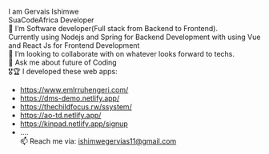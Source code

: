 I am Gervais Ishimwe \
SuaCodeAfrica Developer\
🔭 I’m Software developer(Full stack from Backend to Frontend).\
Currently using Nodejs and Spring for Backend Development with using Vue and React Js for Frontend Development\
👯 I’m looking to collaborate with on whatever looks forward to techs.\
💬 Ask me about future of Coding\
🎖🏆 I developed these web apps: 
* https://www.emlrruhengeri.com/
* https://dms-demo.netlify.app/ 
* https://thechildfocus.rw/ssystem/ 
* https://ao-td.netlify.app/ 
* https://kinpad.netlify.app/signup 
* .... \
📫 Reach me via: ishimwegervias11@gmail.com
